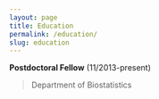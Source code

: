 ```yaml
---
layout: page
title: Education
permalink: /education/
slug: education
---
```


__Postdoctoral Fellow__ 
(11/2013-present)
>Department of Biostatistics
